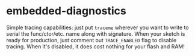 # embedded-diagnostics

Simple tracing capabilities: just put `traceme` wherever you want to write to serial the func/ctor/etc. name along with signature. When your sketch is ready for production, just comment out `TRACE_ENABLED` flag to disable tracing. When it's disabled, it does cost nothing for your flash and RAM!
